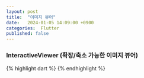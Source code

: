 ```yaml
---
layout: post
title:  "이미지 뷰어"
date:   2024-01-05 14:09:00 +0900
categories:  Flutter
published: false
---
```


### InteractiveViewer (확장/축소 가능한 이미지 뷰어)

{% highlight dart %}
{% endhighlight %}